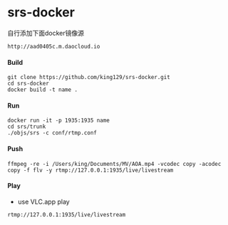 # srs-docker

自行添加下面docker镜像源

```
http://aad0405c.m.daocloud.io
```
#### Build

```shell
git clone https://github.com/king129/srs-docker.git
cd srs-docker
docker build -t name .
```

#### Run

```shell
docker run -it -p 1935:1935 name
cd srs/trunk
./objs/srs -c conf/rtmp.conf
```

#### Push

```shell
ffmpeg -re -i /Users/king/Documents/MV/AOA.mp4 -vcodec copy -acodec copy -f flv -y rtmp://127.0.0.1:1935/live/livestream
``` 

#### Play

* use VLC.app play
```shell
rtmp://127.0.0.1:1935/live/livestream
```
